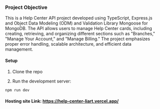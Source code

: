### Project Objective
This is a Help Center API project developed using TypeScript, Express.js and Object Data Modeling (ODM) and Validation Library Mongoose for MongoDB. The API allows users to manage Help Center cards, including creating, retrieving, and organizing different sections such as "Branches," "Manage Your Account," and "Manage Billing." The project emphasizes proper error handling, scalable architecture, and efficient data management.

#### Setup

1. Clone the repo

2. Run the development server:

```bash
npm run dev
```

#### Hosting site Link: https://help-center-liart.vercel.app/